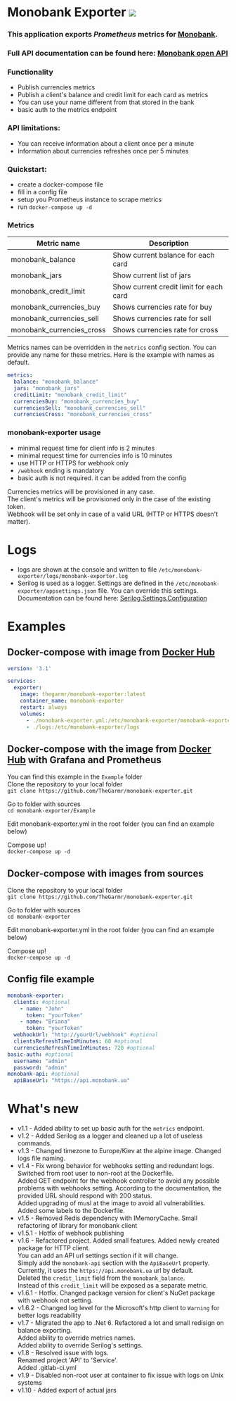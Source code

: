 # Monobank Exporter [<img src="https://img.shields.io/badge/Docker%20Hub-images-blue.svg?logo=Docker">](https://hub.docker.com/r/thegarmr/monobank-exporter)
### This application exports _Prometheus_ metrics for [Monobank](https://www.monobank.ua).
### Full API documentation can be found here: [Monobank open API](https://api.monobank.ua/docs/)

### Functionality
  * Publish currencies metrics
  * Publish a client's balance and credit limit for each card as metrics
  * You can use your name different from that stored in the bank
  * basic auth to the metrics endpoint

### API limitations:
  * You can receive information about a client once per a minute
  * Information about currencies refreshes once per 5 minutes

### Quickstart:
  * create a docker-compose file
  * fill in a config file
  * setup you Prometheus instance to scrape metrics
  * run `docker-compose up -d`

### Metrics
| Metric name               | Description                             |
| ------------------------- | --------------------------------------- |
| monobank_balance          | Show current balance for each card      |
| monobank_jars             | Show current list of jars               |
| monobank_credit_limit     | Show current credit limit for each card |
| monobank_currencies_buy   | Shows currencies rate for buy           |
| monobank_currencies_sell  | Shows currencies rate for sell          |
| monobank_currencies_cross | Shows currencies rate for cross         |

Metrics names can be overridden in the `metrics` config section. You can provide any name for these metrics.
Here is the example with names as default.
```yaml
metrics:
  balance: "monobank_balance"
  jars: "monobank_jars"
  creditLimit: "monobank_credit_limit"
  currenciesBuy: "monobank_currencies_buy"
  currenciesSell: "monobank_currencies_sell"
  currenciesCross: "monobank_currencies_cross"
```

### monobank-exporter usage
  * minimal request time for client info is 2 minutes
  * minimal request time for currencies info is 10 minutes
  * use HTTP or HTTPS for webhook only
  * `/webhook` ending is mandatory
  * basic auth is not required. it can be added from the config

Currencies metrics will be provisioned in any case.<br/>
The client's metrics will be provisioned only in the case of the existing token.<br/>
Webhook will be set only in case of a valid URL (HTTP or HTTPS doesn't matter).<br/>

# Logs
  * logs are shown at the console and written to file `/etc/monobank-exporter/logs/monobank-exporter.log`
  * Serilog is used as a logger. Settings are defined in the `/etc/monobank-exporter/appsettings.json` file.
    You  can override this settings.<br/>
	Documentation can be found here: [Serilog.Settings.Configuration](https://github.com/serilog/serilog-settings-configuration)

# Examples<br/>

## Docker-compose with image from [Docker Hub](https://hub.docker.com/r/thegarmr/monobank-exporter)
```yaml
version: '3.1'

services:
  exporter:
    image: thegarmr/monobank-exporter:latest
    container_name: monobank-exporter
    restart: always
    volumes:
      - ./monobank-exporter.yml:/etc/monobank-exporter/monobank-exporter.yml
      - ./logs:/etc/monobank-exporter/logs
```

## Docker-compose with the image from [Docker Hub](https://hub.docker.com/r/thegarmr/monobank-exporter) with Grafana and Prometheus
You can find this example in the `Example` folder<br/>
Clone the repository to your local folder<br/>
`git clone https://github.com/TheGarmr/monobank-exporter.git`<br/>

Go to folder with sources<br/>
`cd monobank-exporter/Example`<br/>

Edit monobank-exporter.yml in the root folder (you can find an example below)<br/>

Compose up!<br/>
`docker-compose up -d`<br/>

## Docker-compose with images from sources
Clone the repository to your local folder<br/>
`git clone https://github.com/TheGarmr/monobank-exporter.git`<br/>

Go to folder with sources<br/>
`cd monobank-exporter`<br/>

Edit monobank-exporter.yml in the root folder (you can find an example below)<br/>

Compose up!<br/>
`docker-compose up -d`<br/>

## Config file example
```yaml
monobank-exporter:
  clients: #optional
    - name: "John"
      token: "yourToken"
    - name: "Briana"
      token: "yourToken"
  webhookUrl: "http://yourUrl/webhook" #optional
  clientsRefreshTimeInMinutes: 60 #optional
  currenciesRefreshTimeInMinutes: 720 #optional
basic-auth: #optional
  username: "admin"
  password: "admin"
monobank-api: #optional
  apiBaseUrl: "https://api.monobank.ua"
```
# What's new
  * v1.1 - Added ability to set up basic auth for the `metrics` endpoint.
  * v1.2 - Added Serilog as a logger and cleaned up a lot of useless commands.
  * v1.3 - Changed timezone to Europe/Kiev at the alpine image. Changed logs file naming.
  * v1.4 - Fix wrong behavior for webhooks setting and redundant logs.<br/>
           Switched from root user to non-root at the Dockerfile.<br/>
           Added GET endpoint for the webhook controller to avoid any possible problems with webhooks setting. According to the documentation, the provided URL should respond with 200 status.<br/>
           Added upgrading of musl at the image to avoid all vulnerabilities.<br/>
           Added some labels to the Dockerfile.<br/>
  * v1.5 - Removed Redis dependency with IMemoryCache. Small refactoring of library for monobank client
  * v1.5.1 - Hotfix of webhook publishing
  * v1.6 - Refactored project. Added small features. Added newly created package for HTTP client.<br/>
           You can add an API url settings section if it will change.<br>
           Simply add the `monobank-api` section with the `ApiBaseUrl`  property. Currently, it uses the `https://api.monobank.ua` url by default.<br/>
           Deleted the `credit_limit` field from the `monobank_balance`.<br/>
           Instead of this `credit_limit` will be exposed as a separate metric.
  * v1.6.1 - Hotfix. Changed package version for client's NuGet package with webhook not setting.
  * v1.6.2 - Changed log level for the Microsoft's http client to `Warning` for better logs readability
  * v1.7 - Migrated the app to .Net 6. Refactored a lot and small redisign on balance exporting.<br/>
           Added ability to override metrics names.<br/>
           Added ability to override Serilog's settings.
  * v1.8 - Resolved issue with logs.<br/>
           Renamed project 'API' to 'Service'.<br/>
           Added .gitlab-ci.yml
  * v1.9 - Disabled non-root user at container to fix issue with logs on Unix systems
  * v1.10 - Added export of actual jars

